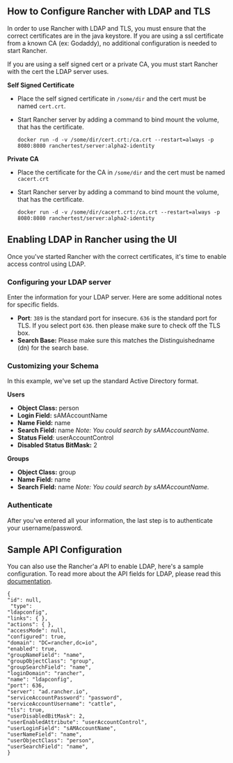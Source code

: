 ## How to Configure Rancher with LDAP and TLS

In order to use Rancher with LDAP and TLS, you must ensure that the correct certificates are in the java keystore. If you are using a ssl certificate from a known CA (ex: Godaddy), no additional configuration is needed to start Rancher. 

If you are using a self signed cert or a private CA, you must start Rancher with the cert the LDAP server uses.

**Self Signed Certificate**
 
* Place the self signed certificate in ```/some/dir``` and the cert must be named ```cert.crt```.
* Start Rancher server by adding a command to bind mount the volume, that has the certificate.

  ```docker run -d -v /some/dir/cert.crt:/ca.crt --restart=always -p 8080:8080 ranchertest/server:alpha2-identity```

**Private CA**
* Place the certificate for the CA in ```/some/dir``` and the cert must be named ```cacert.crt```
* Start Rancher server by adding a command to bind mount the volume, that has the certificate.

     ```docker run -d -v /some/dir/cacert.crt:/ca.crt --restart=always -p 8080:8080 ranchertest/server:alpha2-identity```

## Enabling LDAP in Rancher using the UI

Once you've started Rancher with the correct certificates, it's time to enable access control using LDAP. 

### Configuring your LDAP server

Enter the information for your LDAP server. Here are some additional notes for specific fields.

* **Port**: `389` is the standard port for insecure. `636` is the standard port for TLS. If you select port `636`. then please make sure to check off the TLS box.
* **Search Base:** Please make sure this matches the Distinguishedname (dn) for the search base.


### Customizing your Schema

In this example, we've set up the standard Active Directory format.

**Users**
* **Object Class:** person
* **Login Field:** sAMAccountName
* **Name Field:** name
* **Search Field:** name   _Note: You could search by sAMAccountName._
* **Status Field**: userAccountControl
* **Disabled Status BitMask:** 2

**Groups**
* **Object Class:** group
* **Name Field:** name
* **Search Field:** name _Note: You could search by sAMAccountName._

### Authenticate

After you've entered all your information, the last step is to authenticate your username/password. 

## Sample API Configuration

You can also use the Rancher'a API to enable LDAP, here's a sample configuration. To read more about the API fields for LDAP, please read this [documentation](https://github.com/rancher/rancher/wiki/Ldap-Auth-Configuration).

```
{
"id": null,
 "type":
"ldapconfig",
"links": { },
"actions": { },
"accessMode": null,
"configured": true,
"domain": "DC=rancher,dc=io",
"enabled": true,
"groupNameField": "name",
"groupObjectClass": "group",
"groupSearchField": "name",
"loginDomain": "rancher",
"name": "ldapconfig",
"port": 636,
"server": "ad.rancher.io",
"serviceAccountPassword": "password",
"serviceAccountUsername": "cattle",
"tls": true,
"userDisabledBitMask": 2,
"userEnabledAttribute": "userAccountControl",
"userLoginField": "sAMAccountName",
"userNameField": "name",
"userObjectClass": "person",
"userSearchField": "name",
}
```